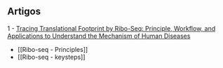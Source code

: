 ## Artigos
1 -  [Tracing Translational Footprint by Ribo-Seq: Principle, Workflow, and Applications to Understand the Mechanism of Human Diseases](https://www.ncbi.nlm.nih.gov/pmc/articles/PMC9562884/)
	
- [[Ribo-seq - Principles]] 
- [[Ribo-seq - keysteps]]